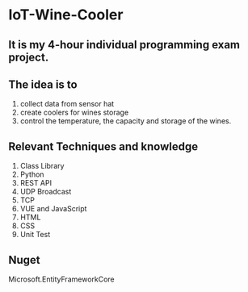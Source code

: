 # IoT-Wine-Cooler

## It is my 4-hour individual programming exam project.

## The idea is to 
1) collect data from sensor hat 
2) create coolers for wines storage 
3) control the temperature, the capacity and storage of the wines. 

## Relevant Techniques and knowledge 
1) Class Library  
2) Python
3) REST API
4) UDP Broadcast
5) TCP 
6) VUE and JavaScript
7) HTML
8) CSS
9) Unit Test

## Nuget
Microsoft.EntityFrameworkCore

